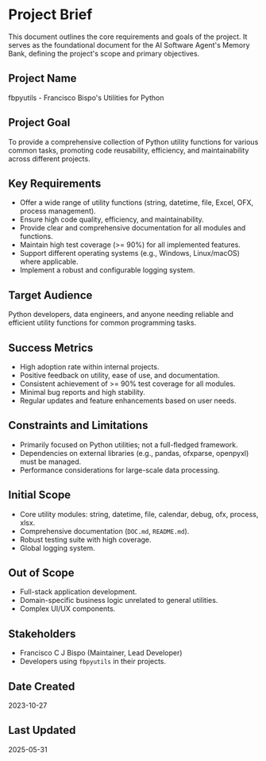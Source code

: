 # Project Brief

This document outlines the core requirements and goals of the project. It serves as the foundational document for the AI Software Agent's Memory Bank, defining the project's scope and primary objectives.

## Project Name
fbpyutils - Francisco Bispo's Utilities for Python

## Project Goal
To provide a comprehensive collection of Python utility functions for various common tasks, promoting code reusability, efficiency, and maintainability across different projects.

## Key Requirements
- Offer a wide range of utility functions (string, datetime, file, Excel, OFX, process management).
- Ensure high code quality, efficiency, and maintainability.
- Provide clear and comprehensive documentation for all modules and functions.
- Maintain high test coverage (>= 90%) for all implemented features.
- Support different operating systems (e.g., Windows, Linux/macOS) where applicable.
- Implement a robust and configurable logging system.

## Target Audience
Python developers, data engineers, and anyone needing reliable and efficient utility functions for common programming tasks.

## Success Metrics
- High adoption rate within internal projects.
- Positive feedback on utility, ease of use, and documentation.
- Consistent achievement of >= 90% test coverage for all modules.
- Minimal bug reports and high stability.
- Regular updates and feature enhancements based on user needs.

## Constraints and Limitations
- Primarily focused on Python utilities; not a full-fledged framework.
- Dependencies on external libraries (e.g., pandas, ofxparse, openpyxl) must be managed.
- Performance considerations for large-scale data processing.

## Initial Scope
- Core utility modules: string, datetime, file, calendar, debug, ofx, process, xlsx.
- Comprehensive documentation (`DOC.md`, `README.md`).
- Robust testing suite with high coverage.
- Global logging system.

## Out of Scope
- Full-stack application development.
- Domain-specific business logic unrelated to general utilities.
- Complex UI/UX components.

## Stakeholders
- Francisco C J Bispo (Maintainer, Lead Developer)
- Developers using `fbpyutils` in their projects.

## Date Created
2023-10-27

## Last Updated
2025-05-31

